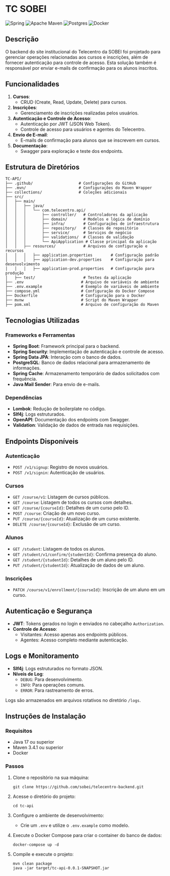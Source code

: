 # TC SOBEI

![Spring](https://img.shields.io/badge/spring-%236DB33F.svg?style=for-the-badge&logo=spring&logoColor=white)
![Apache Maven](https://img.shields.io/badge/Apache%20Maven-C71A36?style=for-the-badge&logo=Apache%20Maven&logoColor=white)
![Postgres](https://img.shields.io/badge/postgres-%23316192.svg?style=for-the-badge&logo=postgresql&logoColor=white)
![Docker](https://img.shields.io/badge/docker-%230db7ed.svg?style=for-the-badge&logo=docker&logoColor=white)

## Descrição
O backend do site institucional do Telecentro da SOBEI foi projetado para gerenciar operações relacionadas aos cursos e inscrições, além de fornecer autenticação para controle de acesso. Esta solução também é responsável por enviar e-mails de confirmação para os alunos inscritos.

## Funcionalidades
1. **Cursos**:
   - CRUD (Create, Read, Update, Delete) para cursos.
2. **Inscrições**:
   - Gerenciamento de inscrições realizadas pelos usuários.
3. **Autenticação e Controle de Acesso**:
   - Autenticação por JWT (JSON Web Token).
   - Controle de acesso para usuários e agentes do Telecentro.
4. **Envio de E-mail**:
   - E-mails de confirmação para alunos que se inscrevem em cursos.
5. **Documentação**:
   - Swagger para exploração e teste dos endpoints.

## Estrutura de Diretórios
```
TC-API/
├── .github/                    # Configurações do GitHub
├── .mvn/                       # Configurações do Maven Wrapper
├── collections/                # Coleções adicionais
├── src/
│   ├── main/
│   │   ├── java/
│   │   │   └── com.telecentro.api/
│   │   │       ├── controller/   # Controladores da aplicação
│   │   │       ├── domain/       # Modelos e lógica de domínio
│   │   │       ├── infra/        # Configurações de infraestrutura
│   │   │       ├── repository/   # Classes de repositório
│   │   │       ├── service/      # Serviços de negócio
│   │   │       ├── validations/  # Classes de validação
│   │   │       └── ApiApplication # Classe principal da aplicação
│   │   ├── resources/            # Arquivos de configuração e recursos
│   │   │   ├── application.properties        # Configuração padrão
│   │   │   ├── application-dev.properties    # Configuração para desenvolvimento
│   │   │   ├── application-prod.properties   # Configuração para produção
│   ├── test/                     # Testes da aplicação
├── .env                         # Arquivo de variáveis de ambiente
├── .env.example                 # Exemplo de variáveis de ambiente
├── compose.yml                  # Configuração do Docker Compose
├── Dockerfile                   # Configuração para o Docker
├── mvnw                         # Script do Maven Wrapper
├── pom.xml                      # Arquivo de configuração do Maven
```

## Tecnologias Utilizadas

### Frameworks e Ferramentas
- **Spring Boot**: Framework principal para o backend.
- **Spring Security**: Implementação de autenticação e controle de acesso.
- **Spring Data JPA**: Interação com o banco de dados.
- **PostgreSQL**: Banco de dados relacional para armazenamento de informações.
- **Spring Cache**: Armazenamento temporário de dados solicitados com frequência.
- **Java Mail Sender**: Para envio de e-mails.

### Dependências
- **Lombok**: Redução de boilerplate no código.
- **Slf4j**: Logs estruturados.
- **OpenAPI**: Documentação dos endpoints com Swagger.
- **Validation**: Validação de dados de entrada nas requisições.

## Endpoints Disponíveis
### Autenticação
- `POST /v1/signup`: Registro de novos usuários.
- `POST /v1/signin`: Autenticação de usuários.

### Cursos
- `GET /course/v1`: Listagem de cursos públicos.
- `GET /course`: Listagem de todos os cursos com detalhes.
- `GET /course/{courseId}`: Detalhes de um curso pelo ID.
- `POST /course`: Criação de um novo curso.
- `PUT /course/{courseId}`: Atualização de um curso existente.
- `DELETE /course/{courseId}`: Exclusão de um curso.

### Alunos
- `GET /student`: Listagem de todos os alunos.
- `GET /student/v1/confirm/{studentId}`: Confirma presença do aluno.
- `GET /student/{studentId}`: Detalhes de um aluno pelo ID.
- `PUT /student/{studentId}`: Atualização de dados de um aluno.

### Inscrições
- `PATCH /course/v1/enrollment/{courseId}`: Inscrição de um aluno em um curso.

## Autenticação e Segurança
- **JWT**: Tokens gerados no login e enviados no cabeçalho `Authorization`.
- **Controle de Acesso**:
  - Visitantes: Acesso apenas aos endpoints públicos.
  - Agentes: Acesso completo mediante autenticação.

## Logs e Monitoramento
- **Slf4j**: Logs estruturados no formato JSON.
- **Níveis de Log**:
  - `DEBUG`: Para desenvolvimento.
  - `INFO`: Para operações comuns.
  - `ERROR`: Para rastreamento de erros.

Logs são armazenados em arquivos rotativos no diretório `/logs`.

## Instruções de Instalação
### Requisitos
- Java 17 ou superior
- Maven 3.4.1 ou superior
- Docker

### Passos
1. Clone o repositório na sua máquina:
   ```shell
   git clone https://github.com/sobei/telecentro-backend.git
   ```
2. Acesse o diretório do projeto:
   ```shell
   cd tc-api
   ```
3. Configure o ambiente de desenvolvimento:
   - Crie um `.env` e utilize o `.env.example` como modelo.

4. Execute o Docker Compose para criar o container do banco de dados:
   ```shell
   docker-compose up -d
   ```
5. Compile e execute o projeto:
   ```shell
   mvn clean package
   java -jar target/tc-api-0.0.1-SNAPSHOT.jar
   ```


